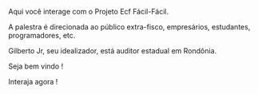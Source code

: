 Aqui você interage com o Projeto Ecf Fácil-Fácil.

A palestra é direcionada ao público extra-fisco, empresários, estudantes, programadores, etc.

Gilberto Jr, seu idealizador, está auditor estadual em Rondônia.

Seja bem vindo !

Interaja agora !